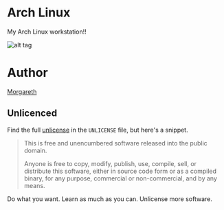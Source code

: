 # Arch Linux
My Arch Linux workstation!!
 
![alt tag](https://github.com/Morgareth/Arch-Linux/blob/master/Screenshots/2016-03-19-13:17:02.png "Screenshot")
 
# Author
[Morgareth][facebook]
 
 
## Unlicenced
 
Find the full [unlicense][] in the `UNLICENSE` file, but here's a snippet.
 
>This is free and unencumbered software released into the public domain.
>
>Anyone is free to copy, modify, publish, use, compile, sell, or distribute this software, either in source code form or as a compiled binary, for any purpose, commercial or non-commercial, and by any means.
 
Do what you want. Learn as much as you can. Unlicense more software.
 
[unlicense]: http://unlicense.org/
[facebook]: https://www.facebook.com/Rodriguez0000000000000
